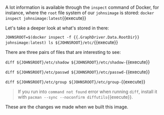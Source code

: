 A lot information is available through the `inspect` command of Docker, for instance, where the `root` file system of our `johnsimage` is stored: `docker inspect johnsimage:latest`{{execute}}

Let's take a deeper look at what's stored in there:

`JOHNSROOT=$(docker inspect -f {{.GraphDriver.Data.RootDir}} johnsimage:latest)
ls ${JOHNSROOT}/etc/`{{execute}}

There are three pairs of files that are interesting to see:

`diff ${JOHNSROOT}/etc/shadow ${JOHNSROOT}/etc/shadow-`{{execute}}

`diff ${JOHNSROOT}/etc/passwd ${JOHNSROOT}/etc/passwd-`{{execute}}

`diff ${JOHNSROOT}/etc/group ${JOHNSROOT}/etc/group-`{{execute}}

> If you run into `command not found` error when running `diff`, install it with `pacman --sync --noconfirm diffutils`{{execute}}.

These are the changes we made when we built this image.
